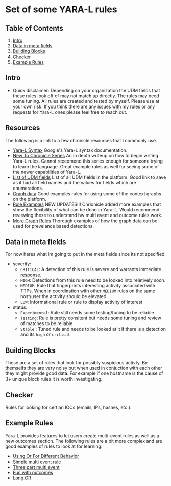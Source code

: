 # Set of some YARA-L rules

## Table of Contents

1. [Intro](#intro)
2. [Data in meta fields](#Data-in-meta-fields)
3. [Building Blocks](#building-blocks)
4. [Checker](#checker)
5. [Example Rules](#Example-Rules)

## Intro

* Quick disclaimer: Depending on your organization the UDM fields that these rules look off of may not match up directly.
The rules may need some tuning. All rules are created and tested by myself. Please use at your own risk. If you think there are any issues with my rules or any requests for Yara-L ones please feel free to reach out. 

## Resources
The following is a link to a few chronicle resources that I commonly use.
* [Yara-L Syntax](https://cloud.google.com/chronicle/docs/detection/yara-l-2-0-syntax) Google's Yara-L syntax documentation.
* [New To Chronicle Series](https://chronicle.security/blog/?filters=new-to-chronicle-series) An in depth writeup on how to begin writing Yara-L rules. Cannot reccomend this series enough for someone trying to learn the language. Great example rules as well for seeing some of the newer capabilities of Yara-L.
* [List of UDM fields](https://cloud.google.com/chronicle/docs/reference/udm-field-list) List of all UDM fields in the platform. Good link to save as it had all field names and the values for fields which are enumerations.
* [Graph data](https://cloud.google.com/chronicle/docs/detection/context-aware-analytics#outcome_section) Good examples rules for using some of the context graphs on the platform.
* [Rule Examples](https://cloud.google.com/chronicle/docs/detection/yara-l-2-0-overview#yara-l_20_example_rules) NEW UPDATES!!! Chrionicle added more examples that show the flexibility of what can be done in Yara-L. Would recommend reviewing these to understand hw multi event and outcome rules work. 
* [More Graph Rules](https://cloud.google.com/chronicle/docs/detection/use-enriched-data-in-rules) Thorough examples of how the graph data can be used for prevelance based detections.

## Data in meta fields
For now heres what im going to put in the meta fields since its not specified:
* severity: 
  * `CRITICAL`: A detection of this rule is severe and warrants immediate response.
  * `HIGH`: Detections from this rule need to be looked into reletively soon.
  * `MEDIUM`: Rule that fingerprints interesting activity associated with TTPs. When in coordination with other `MEDIUM` rules on the same host/user the activity should be elevated.
  * `LOW`: Informational rule or rule to display activity of interest
* status:
  * `Experimental`: Rule still needs some testing/tuning to be reliable
  * `Testing`: Rule is pretty consitent but needs some tuning and review of matches to be reliable
  * `Stable` : Tuned rule and needs to be looked at it if there is a detection and its `high` or `critical`

## Building Blocks
These are a set of rules that look for possibly suspicious activty. By themselfs they are very noisy but when used in conjuction with each other they might provide good data. For example if one hostname is the cause of 3+ unique block rules it is worth investigating. 

## Checker
Rules for looking for certian IOCs (emails, IPs, hashes, etc.). 

## Example Rules
Yara-L provides features to let users create multi-event rules as well as a new outcomes section. The following rules are a bit more complex and are good examples of rules to look at for learning:
* [Using Or For Different Behavior](https://github.com/amalone341/YARA-L-Work/blob/main/Defense%20Evasion/Windows/Verclsid_activity.yaral)
* [Simple multi event rule](https://github.com/amalone341/YARA-L-Work/blob/main/Initial%20Access/Email_to_google_drive_download.yaral)
* [Three part multi event](https://github.com/amalone341/YARA-L-Work/blob/main/Malware/Async_Rat_Installation.yaral)
* [Fun with outcomes](https://github.com/amalone341/YARA-L-Work/blob/main/Outcomes%20Rules/Suspicious_Failed_Logins.yaral)
* [Long OR](https://github.com/amalone341/YARA-L-Work/blob/main/Ransomware/Lockbit2.yaral)
